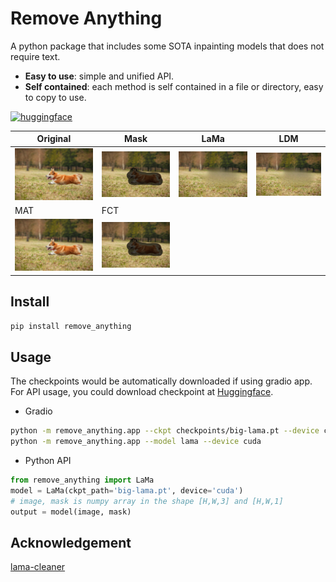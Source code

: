 # Remove Anything

A python package that includes some SOTA inpainting models that does not require text. 

- **Easy to use**: simple and unified API.
- **Self contained**: each method is self contained in a file or directory, easy to copy to use.

<a href="https://huggingface.co/aaronb/remove_anything">
    <img alt="huggingface" src="https://img.shields.io/badge/%F0%9F%A4%97-HuggingFace%20Models-blue">
</a>

</br>

| Original                  | Mask                 | LaMa                 | LDM                  |
| ------------------------- | -------------------- | -------------------- | -------------------- |
| ![](assets/original.jpeg) | ![](assets/mask.png) | ![](assets/lama.png) | ![](assets/lama.png) |
| MAT                       | FCT                  |                      |                      |
| ![](assets/original.jpeg) | ![](assets/mask.png) |                      |                      |

## Install

```bash
pip install remove_anything
```

## Usage

The checkpoints would be automatically downloaded if using gradio app. For API usage, you could download checkpoint at [Huggingface](https://huggingface.co/aaronb/remove_anything).

- Gradio 

```bash
python -m remove_anything.app --ckpt checkpoints/big-lama.pt --device cuda
python -m remove_anything.app --model lama --device cuda
```

- Python API 

```python
from remove_anything import LaMa
model = LaMa(ckpt_path='big-lama.pt', device='cuda')
# image, mask is numpy array in the shape [H,W,3] and [H,W,1]
output = model(image, mask)
```

## Acknowledgement

[lama-cleaner](https://github.com/Sanster/lama-cleaner)